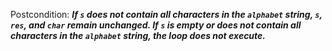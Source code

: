 Postcondition: ***If `s` does not contain all characters in the `alphabet` string, `s`, `res`, and `char` remain unchanged. If `s` is empty or does not contain all characters in the `alphabet` string, the loop does not execute.***